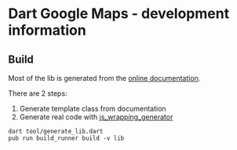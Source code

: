 # Dart Google Maps - development information

## Build

Most of the lib is generated from the [online documentation](https://developers.google.com/maps/documentation/javascript/reference).

There are 2 steps:

1. Generate template class from documentation
2. Generate real code with [js_wrapping_generator](https://pub.dev/packages/js_wrapping_generator)

```
dart tool/generate_lib.dart
pub run build_runner build -v lib
```